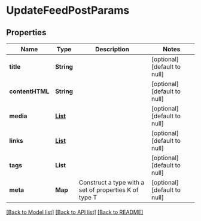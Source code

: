 # UpdateFeedPostParams
## Properties

| Name | Type | Description | Notes |
|------------ | ------------- | ------------- | -------------|
| **title** | **String** |  | [optional] [default to null] |
| **contentHTML** | **String** |  | [optional] [default to null] |
| **media** | [**List**](FeedPostMediaItem.md) |  | [optional] [default to null] |
| **links** | [**List**](FeedPostLink.md) |  | [optional] [default to null] |
| **tags** | **List** |  | [optional] [default to null] |
| **meta** | **Map** | Construct a type with a set of properties K of type T | [optional] [default to null] |

[[Back to Model list]](../README.md#documentation-for-models) [[Back to API list]](../README.md#documentation-for-api-endpoints) [[Back to README]](../README.md)

